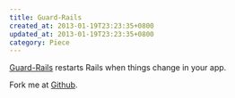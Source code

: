 ```yaml
---
title: Guard-Rails
created_at: 2013-01-19T23:23:35+0800
updated_at: 2013-01-19T23:23:35+0800
category: Piece
---
```


[Guard-Rails](https://rubygems.org/gems/guard-rails) restarts Rails when things change in your app.

Fork me at [Github](https://github.com/ranmocy/guard-rails).
